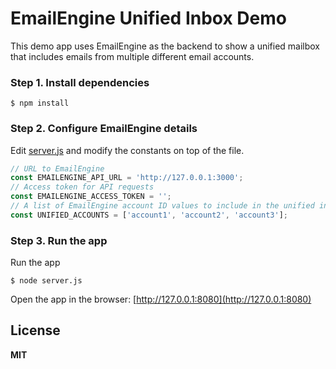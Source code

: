 # EmailEngine Unified Inbox Demo

This demo app uses EmailEngine as the backend to show a unified mailbox that includes emails from multiple different email accounts.

### Step 1. Install dependencies

```
$ npm install
```

### Step 2. Configure EmailEngine details

Edit [server.js](server.js) and modify the constants on top of the file.

```js
// URL to EmailEngine
const EMAILENGINE_API_URL = 'http://127.0.0.1:3000';
// Access token for API requests
const EMAILENGINE_ACCESS_TOKEN = '';
// A list of EmailEngine account ID values to include in the unified inbox
const UNIFIED_ACCOUNTS = ['account1', 'account2', 'account3'];
```

### Step 3. Run the app

Run the app

```
$ node server.js
```

Open the app in the browser: [http://127.0.0.1:8080](http://127.0.0.1:8080)

## License

**MIT**
